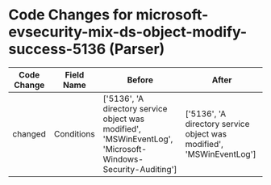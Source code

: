 # Code Changes for microsoft-evsecurity-mix-ds-object-modify-success-5136 (Parser)

| Code Change | Field Name | Before | After |
|-------------|------------|--------|-------|
| changed | Conditions | ['5136', 'A directory service object was modified', 'MSWinEventLog', 'Microsoft-Windows-Security-Auditing'] | ['5136', 'A directory service object was modified', 'MSWinEventLog'] |
